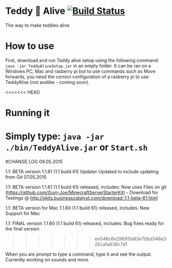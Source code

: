 # Teddy 🐻 Alive [![Build Status](https://travis-ci.org/Gum-Joe/TeddyAlive.svg?branch=master)](https://travis-ci.org/Gum-Joe/TeddyAlive)
The way to make teddies alive
# How to use
First, download and run Teddy alive setup using the following command: `java -jar TeddyAliveSetup.jar` in an empty folder.
It can be ran on a Windows PC, Mac and rasberry pi but to use commands such as Move forwards, you need the correct configuration of a rasberry pi to use TeddyAlive (not avalibe - coming soon).

<<<<<<< HEAD
# Running it
Simply type: `java -jar ./bin/TeddyAlive.jar` or `Start.sh`
=======

#CHANGE LOG
09.05.2015

1.1: BETA version 1.1.61 (1.1 build 61) Updater Updated to include updating from Git
07.05.2015

1.1: BETA version 1.1.61 (1.1 build 61) released, includes:
Now uses Files on git (https://github.com/Gum-Joe/MinecraftServerStarterKit) - Download for Testings @ http://skits.businesscatalyst.com/download-1.1-beta-61.html

1.1: BETA version for Mac 1.1.60 (1.1 build 61) released, includes:
New Support for Mac

1.1: FINAL version 1.1.60 (1.1 build 61) released, includes:
Bug fixes ready for the final version
>>>>>>> ee548c6e29691fa83e70bd346e325cafa636c7d1

When you are prompt to type a command, type it and see the output. Currently working on sounds and more.
